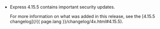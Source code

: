 <ul>
  <li>
    <p class="announcement-title">Express 4.15.5 contains important security updates.</p>
    <p markdown="1">
     For more information on what was added in this release, see the [4.15.5 changelog](/{{ page.lang }}/changelog/4x.html#4.15.5).
    </p>
  </li>
</ul>
